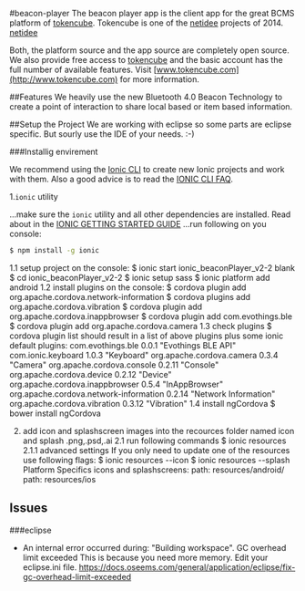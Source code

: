 #beacon-player
The beacon player app is the client app for the great BCMS platform of [tokencube](http://www.tokencube.com). 
Tokencube is one of the [netidee]( www.netidee.at) projects of 2014.
[netidee](https://www.netidee.at/fileadmin/www.netidee.at/template/main/images/logo_start.gif "www.netidee.at")

Both, the platform source and the app source are completely open source. We also provide free access to [tokencube](http://www.tokencube.com) and the basic account has the full number of available features.
Visit [www.tokencube.com](http://www.tokencube.com) for more information.

##Features
We heavily use the new Bluetooth 4.0 Beacon Technology to create a point of interaction to share local based or item based information.

##Setup the Project
We are working with eclipse so some parts are eclipse specific. But sourly use the IDE of your needs. :-)

###Installig envirement 




We recommend using the [Ionic CLI](https://github.com/driftyco/ionic-cli) to create new Ionic projects and work with them. Also a good advice is to read the [IONIC CLI FAQ](http://ionicframework.com/docs/ionic-cli-faq).

1.`ionic` utility

...make sure the `ionic` utility and all other dependencies are installed. Read about in the [IONIC GETTING STARTED GUIDE](http://ionicframework.com/getting-started/)
...run following on you console:

```bash
$ npm install -g ionic
```
1.1 setup project
on the console:
$ ionic start ionic_beaconPlayer_v2-2 blank
$ cd ionic_beaconPlayer_v2-2
$ ionic setup sass
$ ionic platform add android
1.2 install plugins
on the console:
$ cordova plugin add org.apache.cordova.network-information
$ cordova plugins add org.apache.cordova.vibration
$ cordova plugin add org.apache.cordova.inappbrowser
$ cordova plugin add com.evothings.ble
$ cordova plugin add org.apache.cordova.camera
1.3 check plugins
$ cordova plugin list
should result in a list of above plugins plus some ionic default plugins:
com.evothings.ble 0.0.1 "Evothings BLE API"
com.ionic.keyboard 1.0.3 "Keyboard"
org.apache.cordova.camera 0.3.4 "Camera"
org.apache.cordova.console 0.2.11 "Console"
org.apache.cordova.device 0.2.12 "Device"
org.apache.cordova.inappbrowser 0.5.4 "InAppBrowser"
org.apache.cordova.network-information 0.2.14 "Network Information"
org.apache.cordova.vibration 0.3.12 "Vibration"
1.4 install ngCordova
$ bower install ngCordova


2. add icon and splashscreen images into the recources folder named icon and splash .png,.psd,.ai
2.1 run following commands
$ ionic resources
2.1.1 advanced settings
If you only need to update one of the resources use following flags:
$ ionic resources --icon
$ ionic resources --splash
Platform Specifics icons and splashscreens:
path: resources/android/
path: resources/ios

## Issues

###eclipse
- An internal error occurred during: "Building workspace". GC overhead limit exceeded 
  This is because you need more memory. Edit your eclipse.ini file. 	https://docs.oseems.com/general/application/eclipse/fix-gc-overhead-limit-exceeded